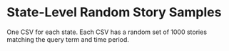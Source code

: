 State-Level Random Story Samples
================================

One CSV for each state. Each CSV has a random set of 1000 stories matching the query term and time period.
